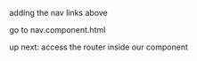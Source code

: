 adding the nav links above

go to nav.component.html

up next: access the router inside our component
